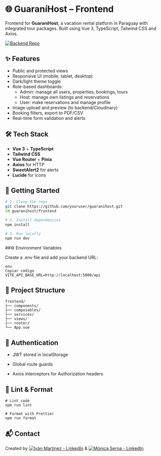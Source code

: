 
# 🌐 GuaraníHost – Frontend

Frontend for **GuaraníHost**, a vacation rental platform in Paraguay with integrated tour packages. Built using Vue 3, TypeScript, Tailwind CSS and Axios.

[![Backend Repo](https://img.shields.io/badge/🌐%20Backend-GuaraníHost-blueviolet?style=for-the-badge)](https://github.com/monicaSernaS/guarani_host_backend)

## ✨ Features

- Public and protected views
- Responsive UI (mobile, tablet, desktop)
- Dark/light theme toggle
- Role-based dashboards:
  - Admin: manage all users, properties, bookings, tours
  - Host: manage own listings and reservations
  - User: make reservations and manage profile
- Image upload and preview (to backend/Cloudinary)
- Booking filters, export to PDF/CSV
- Real-time form validation and alerts

## 🛠️ Tech Stack

- **Vue 3** + **TypeScript**
- **Tailwind CSS**
- **Vue Router** + **Pinia**
- **Axios** for HTTP
- **SweetAlert2** for alerts
- **Lucide** for icons

## 🚀 Getting Started

```bash
# 1. Clone the repo
git clone https://github.com/youruser/guaranihost.git
cd guaranihost/frontend

# 2. Install dependencies
npm install

# 3. Run locally
npm run dev
```
##⚙️ Environment Variables

Create a .env file and add your backend URL:
```
env
Copiar código
VITE_API_BASE_URL=http://localhost:5000/api
```

## 📂 Project Structure
```
frontend/
├── components/
├── composables/
├── services/
├── views/
├── router/
└── App.vue
```

## 🔐 Authentication

- JWT stored in localStorage

- Global route guards

- Axios interceptors for Authorization headers

## 🧪 Lint & Format
```
# Lint code
npm run lint

# Format with Prettier
npm run format
```
## 📬 Contact

Created by 
[![Iván Martínez - LinkedIn](https://img.shields.io/badge/Iván%20Martínez-LinkedIn-0A66C2?style=for-the-badge&logo=linkedin&logoColor=white)](https://www.linkedin.com/in/iv%C3%A1n-mart%C3%ADnez-s%C3%A1nchez/)
&  [![Mónica Serna - LinkedIn](https://img.shields.io/badge/Mónica%20Serna-LinkedIn-0A66C2?style=for-the-badge&logo=linkedin&logoColor=white)](https://www.linkedin.com/in/monicasernasantander/)

